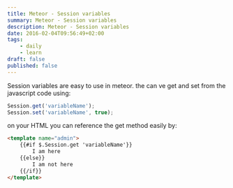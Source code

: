 ```yaml
---
title: Meteor - Session variables
summary: Meteor - Session variables
description: Meteor - Session variables
date: 2016-02-04T09:56:49+02:00
tags: 
    - daily
    - learn
draft: false
published: false
---
```


Session variables are easy to use in meteor. the can ve get and set from the javascript code using:

```javascript
Session.get('variableName');
Session.set('variableName', true);
```

on your HTML you can reference the get method easily by:
```HTML
<template name="admin">
    {{#if $.Session.get 'variableName'}}
        I am here
    {{else}}
        I am not here
    {{/if}}
</template>
```
